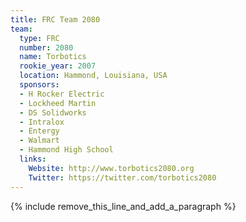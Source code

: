 ```yaml
---
title: FRC Team 2080
team:
  type: FRC
  number: 2080
  name: Torbotics
  rookie_year: 2007
  location: Hammond, Louisiana, USA
  sponsors:
  - H Rocker Electric
  - Lockheed Martin
  - DS Solidworks
  - Intralox
  - Entergy
  - Walmart
  - Hammond High School
  links:
    Website: http://www.torbotics2080.org
    Twitter: https://twitter.com/torbotics2080
---
```


{% include remove_this_line_and_add_a_paragraph %}